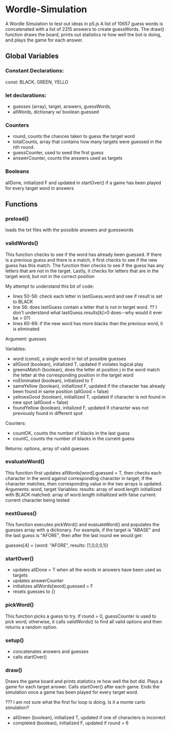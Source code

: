 # Wordle-Simulation
A Wordle Simulation to test out ideas in p5.js
A list of 10657 guess words is concatenated with a list of 2315 answers to create guessWords.  The draw() function draws the board, prints out statistics re how well the bot is doing, and plays the game for each answer.  

## Global Variables

### Constant Declarations:
const:  BLACK, GREEN, YELLO

### let declarations:
- guesses (array), target, answers, guessWords, 
- allWords, dictionary w/ boolean guessed

### Counters
- round, counts the chances taken to guess the target word
- totalCounts, array that contains how many targets were guessed in the nth round.
- guessCounter, used to seed the first guess
- answerCounter, counts the answers used as targets

### Booleans
allDone, initialized F and updated in startOver() if a game has been played for every target word in answers 

## Functions

### preload() 
loads the txt files with the possible answers and guesswords

### validWords()
This function checks to see if the word has already been guessed.  If there is a previous guess and there is a match, it first checks to see if the new guess has this match.  The function then checks to see if the guess has any letters that are not in the target.  Lastly, it checks for letters that are in the target word, but not in the correct position

My attempt to understand this bit of code:
- lines 50-56:  check each letter in lastGuess.word and see if result is set to BLACK
- line 56:  does lastGuess contain a letter that is not in target word.  ?? I don't understand what lastGuess.results[k]>0 does--why would it ever be > 0?)
- lines 60-69:  if the new word has more blacks than the previous word, it is eliminated

Argument: guesses

Variables: 

- word (const), a single word in list of possible guesses
- allGood (boolean),  initialized T, updated if violates logical play
- greensMatch (boolean),  does the letter at position j in the word match the letter at the corresponding position in the target word  
- noEliminated (boolean), initialized to T
- sameYellow (boolean), initiallized F, updated if the character has already been found in same position (allGood = false)
- yellowsGood (boolean), initiallized T, updated if character is not found in new spot (allGood = false)
- foundYellow (boolean), initalized F, updated if character was not previously found in different spot

Counters:

- countOK, counts the number of blacks in the last guess
- countC, counts the number of blacks in the current guess

Returns:  options, array of valid guesses

### evaluateWord()
This function first updates allWords[word].guessed = T, then checks each character in the word against corresponding character in target; if the character matches, then corresponding value in the two arrays is updated.
Arguments:
word, target
Variables:
results: array of word.length initiallized with BLACK
matched: array of word.length initiallized with false
current:  current character being tested

### nextGuess()
This function executes pickWord() and evaluateWord() and populates the guesses array with a dictionary. For example, if the target is "ABASE" and the last guess is "AFORE", then after the last round we would get:

guesses[4] = {word: "AFORE", results: [1,0,0,0,1]}


### startOver()
- updates allDone = T when all the words in answers have been used as targets
- updates answerCounter
- initializes allWords[word].guessed = F
- resets guesses to {} 

### pickWord()
This function picks a guess to try.  If round = 0, guessCounter is used to pick word; otherwise, it calls validWords() to find all valid options and then returns a random option.

### setup()
- concatenates answers and guesses
- calls startOver()

### draw()
Draws the game board and prints statistics re how well the bot did.  Plays a game for each target answer. 
Calls startOver() after each game. Ends the simulation once a game has been played for every target word.

??? I am not sure what the first for loop is doing. Is it a monte carlo simulation? 

- allGreen (boolean), initialized T, updated if one of characters is incorrect
- completed (boolean), initialized F, updated if round = 6